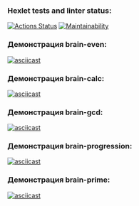 ### Hexlet tests and linter status:
[![Actions Status](https://github.com/Kosmos3-14/fullstack-javascript-project-44/workflows/hexlet-check/badge.svg)](https://github.com/Kosmos3-14/fullstack-javascript-project-44/actions)
[![Maintainability](https://api.codeclimate.com/v1/badges/09a2890a3942ca430564/maintainability)](https://codeclimate.com/github/Kosmos3-14/fullstack-javascript-project-44/maintainability)

### Демонстрация brain-even:
[![asciicast](https://asciinema.org/a/8pmqqwoZko931LLwfkZHqzZRR.svg)](https://asciinema.org/a/8pmqqwoZko931LLwfkZHqzZRR)

### Демонстрация brain-calc:
[![asciicast](https://asciinema.org/a/ffaIxf1cSzfr2kcFmrxeWV9n2.svg)](https://asciinema.org/a/ffaIxf1cSzfr2kcFmrxeWV9n2)

### Демонстрация brain-gcd:
[![asciicast](https://asciinema.org/a/mVGi061gC7Qo8pxQuyDO60DZ5.svg)](https://asciinema.org/a/mVGi061gC7Qo8pxQuyDO60DZ5)

### Демонстрация brain-progression:
[![asciicast](https://asciinema.org/a/6aLYAPlscfBP78ALLOPqMnMPu.svg)](https://asciinema.org/a/6aLYAPlscfBP78ALLOPqMnMPu)

### Демонстрация brain-prime:
[![asciicast](https://asciinema.org/a/Gb0Rj8aVXMhmR5lxzVWWC1ynw.svg)](https://asciinema.org/a/Gb0Rj8aVXMhmR5lxzVWWC1ynw)